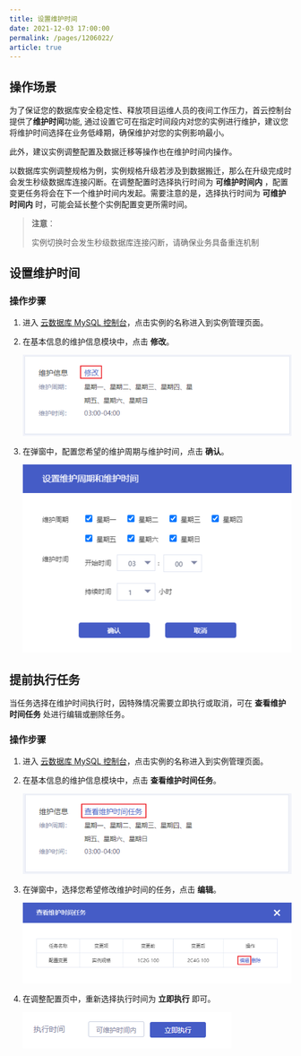 ```yaml
---
title: 设置维护时间
date: 2021-12-03 17:00:00
permalink: /pages/1206022/
article: true
---
```



## 操作场景

为了保证您的数据库安全稳定性、释放项目运维人员的夜间工作压力，首云控制台提供了**维护时间**功能, 通过设置它可在指定时间段内对您的实例进行维护，建议您将维护时间选择在业务低峰期，确保维护对您的实例影响最小。

此外，建议实例调整配置及数据迁移等操作也在维护时间内操作。

以数据库实例调整规格为例，实例规格升级若涉及到数据搬迁，那么在升级完成时会发生秒级数据库连接闪断。在调整配置时选择执行时间为 **可维护时间内** ，配置变更任务将会在下一个维护时间内发起。需要注意的是，选择执行时间为 **可维护时间内** 时，可能会延长整个实例配置变更所需时间。

> **注意**：
>
> 实例切换时会发生秒级数据库连接闪断，请确保业务具备重连机制

## 设置维护时间

### 操作步骤

1. 进入 [云数据库 MySQL 控制台](https://console.capitalonline.net/dbinstances)，点击实例的名称进入到实例管理页面。

2. 在基本信息的维护信息模块中，点击 **修改**。

   ![维护信息-修改](./../../pic/maintenance_console.png)

3. 在弹窗中，配置您希望的维护周期与维护时间，点击 **确认**。

   ![维护信息-调整时间](./../../pic/maintenance_popup.png)

## 提前执行任务

当任务选择在维护时间执行时，因特殊情况需要立即执行或取消，可在 **查看维护时间任务** 处进行编辑或删除任务。

### 操作步骤

1. 进入 [云数据库 MySQL 控制台](https://console.capitalonline.net/dbinstances)，点击实例的名称进入到实例管理页面。

2. 在基本信息的维护信息模块中，点击 **查看维护时间任务**。

   ![maintenance_console2](./../../pic/maintenance_console2.png)

3. 在弹窗中，选择您希望修改维护时间的任务，点击 **编辑**。

   ![maintenance_choose](./../../pic/maintenance_choose.png)

4. 在调整配置页中，重新选择执行时间为 **立即执行** 即可。

   ![maintenance_adjust](./../../pic/maintenance_adjust.png)
